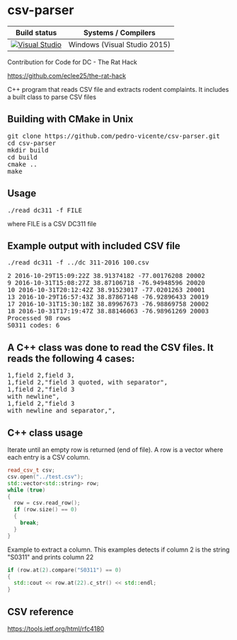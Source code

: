 # csv-parser


| Build status  | Systems / Compilers |
| ------------- | ------------------------------------------ |
| [![Visual Studio](https://ci.appveyor.com/api/projects/status/t6i95u07gw1gqhql/branch/master?svg=true)](https://ci.appveyor.com/project/pedro-vicente/csv-parser/branch/master) | Windows (Visual Studio 2015) |


Contribution for Code for DC - The Rat Hack

https://github.com/eclee25/the-rat-hack

C++ program that reads CSV file and extracts rodent complaints.
It includes a built class to parse CSV files

Building with CMake in Unix
------------
<pre>
git clone https://github.com/pedro-vicente/csv-parser.git
cd csv-parser
mkdir build
cd build
cmake ..
make
</pre>

Usage
------------
<pre>
./read_dc311 -f FILE
</pre>

where FILE is a CSV DC311 file

Example output with included CSV file
------------
<pre>
./read_dc311 -f ../dc_311-2016_100.csv
</pre>

<pre>
2 2016-10-29T15:09:22Z 38.91374182 -77.00176208 20002
9 2016-10-31T15:08:27Z 38.87106718 -76.94948596 20020
10 2016-10-31T20:12:42Z 38.91523017 -77.0201263 20001
13 2016-10-29T16:57:43Z 38.87867148 -76.92896433 20019
17 2016-10-31T15:30:18Z 38.89967673 -76.98869758 20002
18 2016-10-31T17:19:47Z 38.88146063 -76.98961269 20003
Processed 98 rows
S0311 codes: 6
</pre>

A C++ class was done to read the CSV files. It reads the following 4 cases:
------------

<pre>
1,field 2,field 3,
1,field 2,"field 3 quoted, with separator",
1,field 2,"field 3
with newline",
1,field 2,"field 3
with newline and separator,",
</pre>

C++ class usage
------------

Iterate until an empty row is returned (end of file). A row is a vector where each entry is a CSV column. 

```c++
read_csv_t csv;
csv.open("../test.csv");
std::vector<std::string> row;
while (true)
{
  row = csv.read_row();
  if (row.size() == 0)
  {
    break;
  }
}
```

Example to extract a column. This examples detects if column 2 is the string "S0311" and prints column 22

```c++
if (row.at(2).compare("S0311") == 0)
{
  std::cout << row.at(22).c_str() << std::endl;
}
```

CSV reference
------------

https://tools.ietf.org/html/rfc4180

